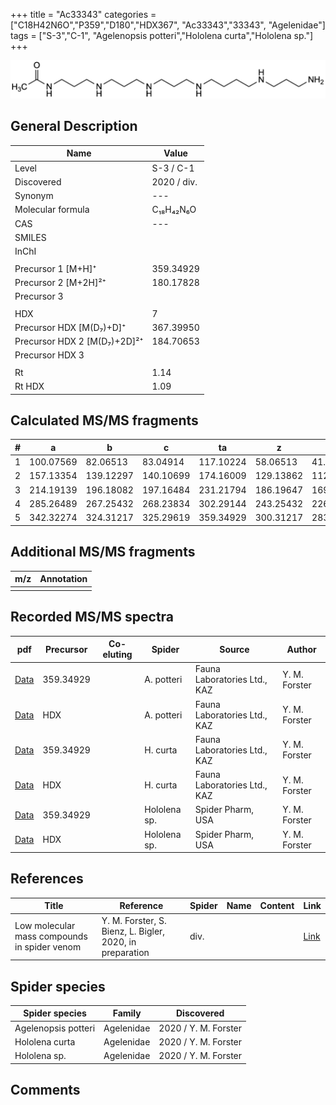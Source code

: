 +++
title = "Ac33343"
categories = ["C18H42N6O","P359","D180","HDX367",
"Ac33343","33343",
"Agelenidae"]
tags = ["S-3","C-1",
"Agelenopsis potteri","Hololena curta","Hololena sp."]
+++

![](/img/Ac33343.png)

## General Description

| Name                       | Value              |
|----------------------------|--------------------|
| Level                      | S-3 / C-1          |
| Discovered                 | 2020 / div.  |
| Synonym                    | ---                |
| Molecular formula          | C₁₈H₄₂N₆O                   |
| CAS                        | ---                |
| SMILES |   |
| InChI  |   |
|                            |                    |
| Precursor 1 [M+H]⁺         | 359.34929                   |
| Precursor 2 [M+2H]²⁺       | 180.17828                   |
| Precursor 3                |                    |
|                            |                    |
| HDX                        | 7                   |
| Precursor HDX   [M(D₇)+D]⁺   | 367.39950                   |
| Precursor HDX 2 [M(D₇)+2D]²⁺ | 184.70653                   |
| Precursor HDX 3            |                    |
|                            |                    |
| Rt                         | 1.14                   |
| Rt HDX                     | 1.09                   |

## Calculated MS/MS fragments

| # | a         | b         | c         | ta        | z         | y         | tz        |
|---|-----------|-----------|-----------|-----------|-----------|-----------|-----------|
| 1 | 100.07569 | 82.06513 | 83.04914 | 117.10224 | 58.06513 | 41.03858 | 75.09167 |
| 2 | 157.13354 | 139.12297 | 140.10699 | 174.16009 | 129.13862 | 112.11208 | 146.16517 |
| 3 | 214.19139 | 196.18082 | 197.16484 | 231.21794 | 186.19647 | 169.16993 | 203.22302 |
| 4 | 285.26489 | 267.25432 | 268.23834 | 302.29144 | 243.25432 | 226.22777 | 260.28087 |
| 5 | 342.32274 | 324.31217 | 325.29619 | 359.34929 | 300.31217 | 283.28562 | 317.33872 |

## Additional MS/MS fragments

| m/z | Annotation |
|-----|------------|
|     |            |

## Recorded MS/MS spectra

| pdf                                             | Precursor | Co-eluting | Spider      | Source                       | Author        |
|-------------------------------------------------|-----------|------------|-------------|------------------------------|---------------|
| [Data](/pdf/A-potteri/359_Ac33343_Ap.pdf) | 359.34929 |           | A. potteri | Fauna Laboratories Ltd., KAZ | Y. M. Forster |
| [Data](/pdf/A-potteri/359_Ac33343_Ap_HDX.pdf) | HDX |           | A. potteri | Fauna Laboratories Ltd., KAZ | Y. M. Forster |
| [Data](/pdf/H-curta/359_Ac33343_Hc.pdf) | 359.34929 |           | H. curta | Fauna Laboratories Ltd., KAZ | Y. M. Forster |
| [Data](/pdf/H-curta/359_Ac33343_Hc_HDX.pdf) | HDX |           | H. curta | Fauna Laboratories Ltd., KAZ | Y. M. Forster |
| [Data](/pdf/Hololena-sp/359_Ac33343_Ho-sp.pdf) | 359.34929 |           | Hololena sp. | Spider Pharm, USA | Y. M. Forster |
| [Data](/pdf/Hololena-sp/359_Ac33343_Ho-sp_HDX.pdf) | HDX |           | Hololena sp. | Spider Pharm, USA | Y. M. Forster |

## References

| Title | Reference | Spider | Name | Content | Link |
|-------|-----------|--------|------|---------|------|
| Low molecular mass compounds in spider venom      | Y. M. Forster, S. Bienz, L. Bigler, 2020, in preparation          | div.       |   |   | [Link](unknown) |

## Spider species

| Spider species     | Family     | Discovered           |
|--------------------|------------|----------------------|
| Agelenopsis potteri | Agelenidae | 2020 / Y. M. Forster |
| Hololena curta | Agelenidae | 2020 / Y. M. Forster |
| Hololena sp. | Agelenidae | 2020 / Y. M. Forster |


## Comments